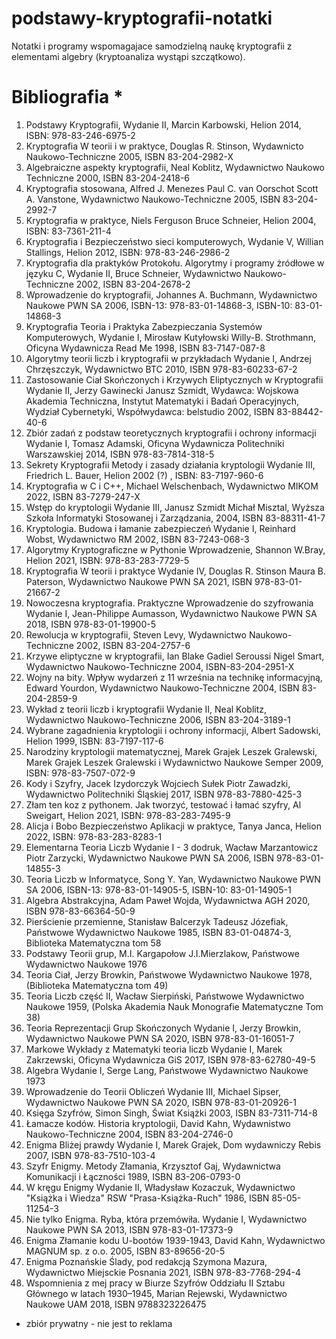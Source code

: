 # podstawy-kryptografii-notatki
Notatki i programy wspomagajace samodzielną naukę kryptografii z elementami algebry (kryptoanaliza wystąpi szczątkowo).

# Bibliografia * 
1. Podstawy Kryptografii, Wydanie II, Marcin Karbowski, Helion 2014, ISBN: 978-83-246-6975-2
2. Kryptografia W teorii i w praktyce, Douglas R. Stinson, Wydawnicto Naukowo-Techniczne 2005, ISBN 83-204-2982-X
3. Algebraiczne aspekty kryptografii, Neal Koblitz, Wydawnictwo Naukowo Techniczne 2000, ISBN 83-204-2418-6
5. Kryptografia stosowana, Alfred J. Menezes Paul C. van Oorschot Scott A. Vanstone, Wydawnictwo Naukowo-Techniczne 2005, ISBN 83-204-2992-7
6. Kryptografia w praktyce, Niels Ferguson Bruce Schneier, Helion 2004, ISBN: 83-7361-211-4
7. Kryptografia i Bezpieczeństwo sieci komputerowych, Wydanie V, Willian Stallings, Helion 2012, ISBN: 978-83-246-2986-2
8. Kryptografia dla praktyków Protokołu. Algorytmy i programy żródłowe w języku C, Wydanie II, Bruce Schneier, Wydawnictwo Naukowo-Techniczne 2002, ISBN 83-204-2678-2 
9. Wprowadzenie do kryptografii, Johannes A. Buchmann, Wydawnictwo Naukowe PWN SA 2006, ISBN-13: 978-83-01-14868-3, ISBN-10: 83-01-14868-3
10. Kryptografia Teoria i Praktyka Zabezpieczania Systemów Komputerowych, Wydanie I, Mirosław Kutyłowski Willy-B. Strothmann, Oficyna Wydawnicza Read Me 1998, ISBN 83-7147-087-8
11. Algorytmy teorii liczb i kryptografii w przykładach Wydanie I, Andrzej Chrzęszczyk, Wydawnictwo BTC 2010, ISBN 978-83-60233-67-2
12. Zastosowanie Ciał Skończonych i Krzywych Eliptycznych w Kryptografii Wydanie II, Jerzy Gawinecki Janusz Szmidt, Wydawca: Wojskowa Akademia Techniczna, Instytut Matematyki i Badań Operacyjnych, Wydział Cybernetyki, Współwydawca: belstudio 2002, ISBN 83-88442-40-6
13. Zbiór zadań z podstaw teoretycznych kryptografii i ochrony informacji Wydanie I, Tomasz Adamski, Oficyna Wydawnicza Politechniki Warszawskiej 2014, ISBN 978-83-7814-318-5
14. Sekrety Kryptografii Metody i zasady działania kryptologii Wydanie III, Friedrich L. Bauer, Helion 2002 (?) , ISBN: 83-7197-960-6
15. Kryptografia w C i C++, Michael Welschenbach, Wydawnictwo MIKOM 2022, ISBN 83-7279-247-X
16. Wstęp do kryptologii Wydanie III, Janusz Szmidt Michał Misztal, Wyższa Szkoła Informatyki Stosowanej i Zarządzania, 2004, ISBN 83-88311-41-7
17. Kryptologia. Budowa i łamanie zabezpieczeń Wydanie I, Reinhard Wobst, Wydawnictwo RM 2002, ISBN 83-7243-068-3
18. Algorytmy Kryptograficzne w Pythonie Wprowadzenie, Shannon W.Bray, Helion 2021, ISBN: 978-83-283-7729-5
19. Kryptografia W teorii i praktyce Wydanie IV, Douglas R. Stinson Maura B. Paterson, Wydawnictwo Naukowe PWN SA 2021, ISBN 978-83-01-21667-2
20. Nowoczesna kryptografia. Praktyczne Wprowadzenie do szyfrowania Wydanie I, Jean-Philippe Aumasson, Wydawnictwo Naukowe PWN SA 2018, ISBN 978-83-01-19900-5
21. Rewolucja w kryptografii, Steven Levy, Wydawnictwo Naukowo-Techniczne 2002, ISBN 83-204-2757-6
22. Krzywe eliptyczne w kryptografii, Ian Blake Gadiel Seroussi Nigel Smart, Wydawnictwo Naukowo-Techniczne 2004, ISBN-83-204-2951-X
23. Wojny na bity. Wpływ wydarzeń z 11 września na technikę informacyjną, Edward Yourdon, Wydawnictwo Naukowo-Techniczne 2004, ISBN 83-204-2859-9
24. Wykład z teorii liczb i kryptografii Wydanie II, Neal Koblitz, Wydawnictwo Naukowo-Techniczne 2006, ISBN 83-204-3189-1
25. Wybrane zagadnienia kryptologii i ochrony informacji, Albert Sadowski, Helion 1999, ISBN: 83-7197-117-6
26. Narodziny kryptologii matematycznej, Marek Grajek Leszek Gralewski, Marek Grajek Leszek Gralewski i Wydawnictwo Naukowe Semper 2009, ISBN: 978-83-7507-072-9
27. Kody i Szyfry, Jacek Izydorczyk Wojciech Sułek Piotr Zawadzki, Wydawnictwo Politechniki Śląskiej 2017, ISBN 978-83-7880-425-3
28. Złam ten koz z pythonem. Jak tworzyć, testować i łamać szyfry, Al Sweigart, Helion 2021, ISBN: 978-83-283-7495-9
29. Alicja i Bobo Bezpieczeństwo Aplikacji w praktyce, Tanya Janca, Helion 2022, ISBN: 978-83-283-8283-1
30. Elementarna Teoria Liczb Wydanie I - 3 dodruk, Wacław Marzantowicz Piotr Zarzycki, Wydawnictwo Naukowe PWN SA 2006, ISBN 978-83-01-14855-3
31. Teoria Liczb w Informatyce, Song Y. Yan, Wydawnictwo Naukowe PWN SA 2006, ISBN-13: 978-83-01-14905-5, ISBN-10: 83-01-14905-1
32. Algebra Abstrakcyjna, Adam Paweł Wojda, Wydawnictwa AGH 2020, ISBN 978-83-66364-50-9
33. Pierścienie przemienne, Stanisław Balcerzyk Tadeusz Józefiak, Państwowe Wydawnictwo Naukowe 1985, ISBN 83-01-04874-3, Biblioteka Matematyczna tom 58
34. Podstawy Teorii grup, M.I. Kargapołow J.I.Mierzlakow, Państwowe Wydawnictwo Naukowe 1976
35. Teoria Ciał, Jerzy Browkin, Państwowe Wydawnictwo Naukowe 1978, (Biblioteka Matematyczna tom 49)
36. Teoria Liczb część II, Wacław Sierpiński, Państwowe Wydawnictwo Naukowe 1959, (Polska Akademia Nauk Monografie Matematyczne Tom 38)
37. Teoria Reprezentacji Grup Skończonych Wydanie I, Jerzy Browkin, Wydawnictwo Naukowe PWN SA 2020, ISBN 978-83-01-16051-7
38. Markowe Wykłady z Matematyki teoria liczb Wydanie I, Marek Zakrzewski, Oficyna Wydawnicza GiS 2017, ISBN 978-83-62780-49-5
39. Algebra Wydanie I, Serge Lang, Państwowe Wydawnictwo Naukowe 1973
40. Wprowadzenie do Teorii Obliczeń Wydanie III, Michael Sipser, Wydawnictwo Naukowe PWN SA 2020, ISBN 978-83-01-20926-1
41. Księga Szyfrów, Simon Singh, Świat Książki 2003, ISBN 83-7311-714-8
42. Łamacze kodów. Historia kryptologii, David Kahn, Wydawnistwo Naukowo-Techniczne 2004, ISBN 83-204-2746-0
43. Enigma Bliżej prawdy Wydanie I, Marek Grajek, Dom wydawniczy Rebis 2007, ISBN 978-83-7510-103-4
44. Szyfr Enigmy. Metody Złamania, Krzysztof Gaj, Wydawnictwa Komunikacji i Łączności 1989, ISBN 83-206-0793-0
45. W kręgu Enigmy Wydanie II, Władysław Kozaczuk, Wydawnictwo "Książka i Wiedza" RSW "Prasa-Książka-Ruch" 1986, ISBN 85-05-11254-3
46. Nie tylko Enigma. Ryba, która przemówiła. Wydanie I, Wydawnictwo Naukowe PWN SA 2013, ISBN 978-83-01-17373-9
47. Enigma Złamanie kodu U-bootów 1939-1943, David Kahn, Wydawnictwo MAGNUM sp. z o.o. 2005, ISBN 83-89656-20-5
48. Enigma Poznańskie Ślady, pod redakcją Szymona Mazura, Wydawnictwo Miejsckie Posnania 2021, ISBN 978-83-7768-294-4
49. Wspomnienia z mej pracy w Biurze Szyfrów Oddziału II Sztabu Głównego w latach 1930–1945, Marian Rejewski, Wydawnictwo Naukowe UAM 2018, ISBN 9788323226475

* zbiór prywatny - nie jest to reklama
